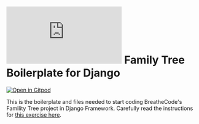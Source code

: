 # ![alt text](https://assets.breatheco.de/apis/img/images.php?blob&random&cat=icon&tags=breathecode,32) Family Tree Boilerplate for Django

[![Open in Gitpod](https://gitpod.io/button/open-in-gitpod.svg)](https://gitpod.io#https://github.com/breatheco-de/exercise-family-static-api.git)

This is the boilerplate and files needed to start coding BreatheCode's Famility Tree project in Django Framework.
Carefully read the instructions for [this exercise here](https://projects.breatheco.de/d/family-static-api#readme).
